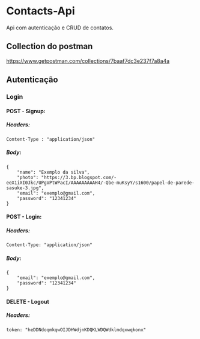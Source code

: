 # Contacts-Api
Api com autenticação e CRUD de contatos.

## Collection do postman
https://www.getpostman.com/collections/7baaf7dc3e237f7a8a4a

## Autenticação 

### Login 

#### POST - Signup:
##### Headers: 
```
Content-Type : "application/json"
```
##### Body: 
```
{
	"name": "Exemplo da silva",
	"photo": "https://3.bp.blogspot.com/-eeX1iXI0Jkc/UPgVPtWPacI/AAAAAAAAAH4/-Qbe-muKsyY/s1600/papel-de-parede-sasuke-3.jpg",
	"email": "exemplo@gmail.com",
	"password": "12341234"
}
```

#### POST - Login:
##### Headers: 
```
Content-Type: "application/json"
```
##### Body: 
```
{
	"email": "exemplo@gmail.com",
	"password": "12341234"
}
```

#### DELETE - Logout
##### Headers: 
```
token: "heDDNdoqmkqwOIJDHWdjnKDQKLWDQWdklmdqxwqkonx"
```

